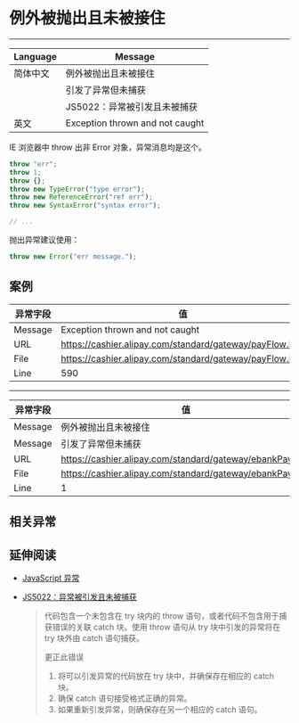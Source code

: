 
# 例外被抛出且未被接住

----

| Language | Message                         |
|----------|---------------------------------|
| 简体中文 | 例外被抛出且未被接住            |
|          | 引发了异常但未捕获              |
|          | JS5022：异常被引发且未被捕获    |
| 英文     | Exception thrown and not caught |

IE 浏览器中 throw 出非 Error 对象，异常消息均是这个。

```javascript
throw "err";
throw 1;
throw {};
throw new TypeError("type error");
throw new ReferenceError("ref err");
throw new SyntaxError("syntax error");

// ...
```

抛出异常建议使用：

```javascript
throw new Error("err message.");
```

## 案例

| 异常字段 | 值                                                      |
|----------|---------------------------------------------------------|
| Message  | Exception thrown and not caught                         |
| URL      | https://cashier.alipay.com/standard/gateway/payFlow.htm |
| File     | https://cashier.alipay.com/standard/gateway/payFlow.htm |
| Line     | 590                                                     |

----

| 异常字段 | 值                                                       |
|----------|----------------------------------------------------------|
| Message  | 例外被抛出且未被接住                                     |
| Message  | 引发了异常但未捕获                                       |
| URL      | https://cashier.alipay.com/standard/gateway/ebankPay.htm |
| File     | https://cashier.alipay.com/standard/gateway/ebankPay.htm |
| Line     | 1                                                        |


## 相关异常


## 延伸阅读

* [JavaScript 异常](http://blog.hotoo.me/javascript-exceptions.html)
* [JS5022：异常被引发且未被捕获](http://www.aspxhome.com/chm/JScript8/xk40eh20.htm)

    > 代码包含一个未包含在 try 块内的 throw 语句，或者代码不包含用于捕获错误的关联
    > catch 块。使用 throw 语句从 try 块中引发的异常将在 try 块外由 catch 语句捕获。
    >
    > 更正此错误
    >
    > 1. 将可以引发异常的代码放在 try 块中，并确保存在相应的 catch 块。
    > 1. 确保 catch 语句接受格式正确的异常。
    > 1. 如果重新引发异常，则确保存在另一个相应的 catch 语句。
